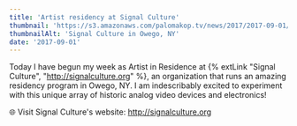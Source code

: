 ```yaml
---
title: 'Artist residency at Signal Culture'
thumbnail: 'https://s3.amazonaws.com/palomakop.tv/news/2017/2017-09-01/signal_culture.jpg'
thumbnailAlt: 'Signal Culture in Owego, NY'
date: '2017-09-01'
---
```


Today I have begun my week as Artist in Residence at {% extLink "Signal Culture", "http://signalculture.org" %}, an organization that runs an amazing residency program in Owego, NY. I am indescribably excited to experiment with this unique array of historic analog video devices and electronics!

🌐 Visit Signal Culture's website: <a href="http://signalculture.org" rel="noopener" target="_blank">http://signalculture.org</a>

